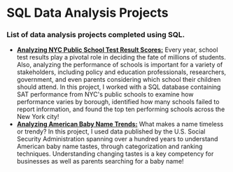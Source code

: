 # SQL Data Analysis Projects

### List of data analysis projects completed using SQL. 

- <b>[Analyzing NYC Public School Test Result Scores:](https://github.com/tosmartak/SQL-Projects/blob/main/Analyzing%20NYC%20Public%20School%20Test%20Result%20Scores/notebook.ipynb)</b> Every year, school test results play a pivotal role in deciding the fate of millions of students. Also, analyzing the performance of schools is important for a variety of stakeholders, including policy and education professionals, researchers, government, and even parents considering which school their children should attend. In this project, I worked with a SQL database containing SAT performance from NYC's public schools to examine how performance varies by borough, identified how many schools failed to report information, and found the top ten performing schools across the New York city!
- <b>[Analyzing American Baby Name Trends:](#)</b> What makes a name timeless or trendy? In this project, I used data published by the U.S. Social Security Administration spanning over a hundred years to understand American baby name tastes, through categorization and ranking techniques. Understanding changing tastes is a key competency for businesses as well as parents searching for a baby name!
